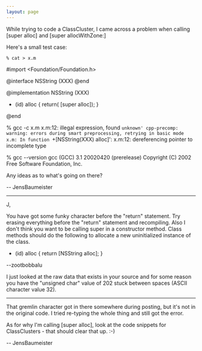 ```yaml
---
layout: page
---
```


While trying to code a ClassCluster, I came across a problem when calling [super alloc] and [super allocWithZone:]

Here's a small test case:

    % cat > x.m 

 #import <Foundation/Foundation.h> 
  
  
 @interface NSString (XXX) 
 @end 
  
  
 @implementation NSString (XXX) 
  
 + (id) alloc
 { 
    return( [super alloc]); 
 } 

 @end 

% gcc -c x.m
x.m:12: illegal expression, found `unknown'
cpp-precomp: warning: errors during smart preprocessing, retrying in basic mode
x.m: In function `+[NSString(XXX) alloc]':
x.m:12: dereferencing pointer to incomplete type

% gcc --version
gcc (GCC) 3.1 20020420 (prerelease)
Copyright (C) 2002 Free Software Foundation, Inc.



Any ideas as to what's going on there?

-- JensBaumeister

----

J,

You have got some funky character before the "return" statement. Try erasing everything before the "return" statement and recompiling. Also I don't think you want to be calling super in a constructor method. Class methods should do the following to allocate a new uninitialized instance of the class.

    

+ (id) alloc 
{ 
    return [NSString alloc]; 
} 



--zootbobbalu

I just looked at the raw data that exists in your source and for some reason you have the "unsigned char" value of 202 stuck between spaces (ASCII character value 32).

----

That gremlin character got in there somewhere during posting, but it's not in the original code. I tried re-typing the whole thing and still got the error.

As for why I'm calling [super alloc], look at the code snippets for ClassClusters - that should clear that up. :-)

-- JensBaumeister
